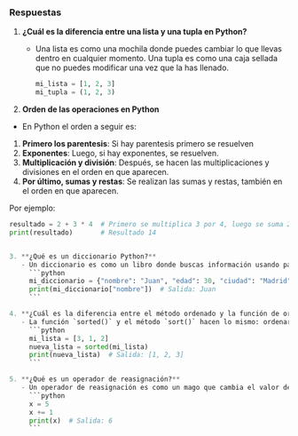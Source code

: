 ### Respuestas

1. **¿Cuál es la diferencia entre una lista y una tupla en Python?**
   - Una lista es como una mochila donde puedes cambiar lo que llevas dentro en cualquier momento. Una tupla es como una caja sellada que no puedes modificar una vez que la has llenado.
     ```python
     mi_lista = [1, 2, 3]  
     mi_tupla = (1, 2, 3)  
     ```

2. **Orden de las operaciones en Python**

- En Python el orden a seguir es:

1. **Primero los parentesis**: Si hay parentesis primero se resuelven
2. **Exponentes**: Luego, si hay exponentes, se resuelven.
3. **Multiplicación y división**: Después, se hacen las multiplicaciones y divisiones en el orden en que aparecen.
4. **Por último, sumas y restas**: Se realizan las sumas y restas, también en el orden en que aparecen.

Por ejemplo:
```python
resultado = 2 + 3 * 4  # Primero se multiplica 3 por 4, luego se suma 2
print(resultado)       # Resultado 14


3. **¿Qué es un diccionario Python?**
   - Un diccionario es como un libro donde buscas información usando palabras clave en lugar de números de página. Cada palabra clave tiene una definición única.
     ```python
     mi_diccionario = {"nombre": "Juan", "edad": 30, "ciudad": "Madrid"}
     print(mi_diccionario["nombre"])  # Salida: Juan
     ```

4. **¿Cuál es la diferencia entre el método ordenado y la función de ordenación?**
   - La función `sorted()` y el método `sort()` hacen lo mismo: ordenar elementos. La diferencia es que la función `sorted()` funciona con cualquier grupo de cosas y devuelve una lista ordenada, mientras que`sort()` es solo para listas y ordena la lista en su lugar.
     ```python
     mi_lista = [3, 1, 2]
     nueva_lista = sorted(mi_lista)
     print(nueva_lista)  # Salida: [1, 2, 3]
     ```

5. **¿Qué es un operador de reasignación?**
   - Un operador de reasignación es como un mago que cambia el valor de una variable. Por ejemplo, si `x` es igual a 5 y le dices `x += 1`, ahora `x` será igual a 6.
     ```python
     x = 5
     x += 1
     print(x)  # Salida: 6
     ```
